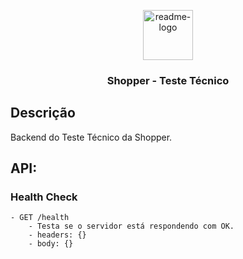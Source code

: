 <p align="center">
  <a href="https://github.com/$username-github/$nome-repositorio">
    <img src="https://notion-emojis.s3-us-west-2.amazonaws.com/prod/svg-twitter/1f512.svg" alt="readme-logo" width="80" height="80"> <!-- src="image-link" -->
  </a>

  <h3 align="center">
    Shopper - Teste Técnico
  </h3>
</p>

## Descrição

Backend do Teste Técnico da Shopper.

## API:

### Health Check
```
- GET /health
    - Testa se o servidor está respondendo com OK.
    - headers: {}
    - body: {}
```
